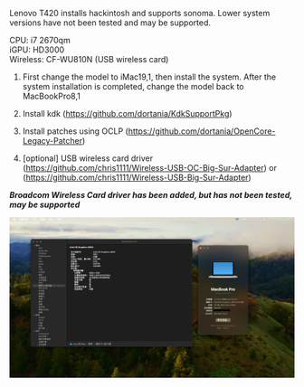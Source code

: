 Lenovo T420 installs hackintosh and supports sonoma. Lower system versions have not been tested and may be supported.<br />

CPU: i7 2670qm<br />
iGPU: HD3000<br />
Wireless: CF-WU810N (USB wireless card)<br />

1. First change the model to iMac19,1, then install the system. After the system installation is completed, change the model back to MacBookPro8,1<br />

2. Install kdk (https://github.com/dortania/KdkSupportPkg)<br />

3. Install patches using OCLP (https://github.com/dortania/OpenCore-Legacy-Patcher)<br />

4. [optional] USB wireless card driver (https://github.com/chris1111/Wireless-USB-OC-Big-Sur-Adapter) or (https://github.com/chris1111/Wireless-USB-Big-Sur-Adapter)<br />

_**Broadcom Wireless Card driver has been added, but has not been tested, may be supported**_<br />

![图片描述](img/img.png)
